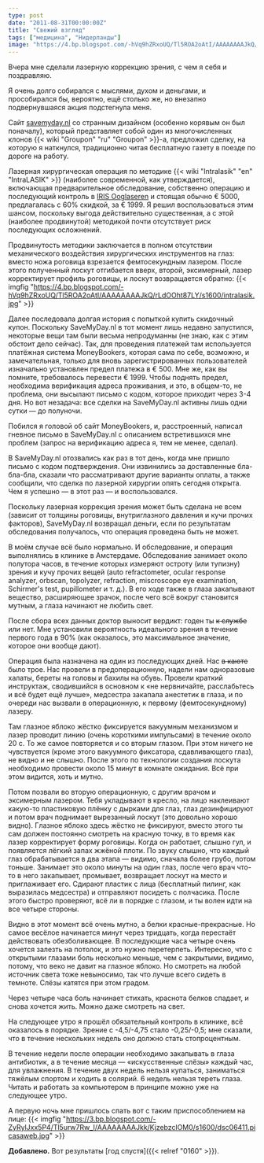 ```yaml
---
type: post
date: "2011-08-31T00:00:00Z"
title: "Свежий взгляд"
tags: ["медицина", "Нидерланды"]
image: "https://4.bp.blogspot.com/-hVq9hZRxoUQ/Tl5ROA2oAtI/AAAAAAAAJkQ/rLdOOht87LY/s1600/intralasik.jpg"
---
```


Вчера мне сделали лазерную коррекцию зрения, с чем я себя и поздравляю.

Я очень долго собирался с мыслями, духом и деньгами, и прособирался бы, вероятно, ещё столько же, но внезапно подвернувшаяся акция подстегнула меня.

<!--more-->

Сайт [savemyday.nl](http://www.savemyday.nl/) со странным дизайном (особенно корявым он был поначалу), который представляет собой один из многочисленных клонов {{< wiki "Groupon" "ru" "Groupon" >}}-а, предложил сделку, на которую я наткнулся, традиционно читая бесплатную газету в поезде по дороге на работу.

Лазерная хирургическая операция по методике {{< wiki "Intralasik" "en" "IntraLASIK" >}} (наиболее современной, как утверждается), включающая предварительное обследование, собственно операцию и последующий контроль в [IRIS Ooglaseren](http://www.irisooglaseren.nl/) и стоящая обычно € 5000, предлагалась с 60% скидкой, за € 1999. Я решил воспользоваться этим шансом, поскольку выгода действительно существенная, а с этой (наиболее продвинутой) методикой почти отсутствует риск последующих осложнений.

Продвинутость методики заключается в полном отсутствии механического воздействия хирургических инструментов на глаз: вместо ножа роговица взрезается фемтосекундным лазером. После этого полученный лоскут отгибается вверх, второй, эксимерный, лазер корректирует профиль роговицы, и лоскут возвращается обратно:
{{< imgfig "https://4.bp.blogspot.com/-hVq9hZRxoUQ/Tl5ROA2oAtI/AAAAAAAAJkQ/rLdOOht87LY/s1600/intralasik.jpg" >}}

Далее последовала долгая история с попыткой купить скидочный купон. Поскольку SaveMyDay.nl в тот момент лишь недавно запустился, некоторые вещи там были весьма непродуманны (не знаю, как с этим обстоит дело сейчас). Так, для проведения платежей там используется платёжная система MoneyBookers, которая сама по себе, возможно, и замечательная, только для вновь зарегистрированных пользователей изначально установлен предел платежа в € 500. Мне же, как вы помните, требовалось перевести € 1999. Чтобы поднять предел, необходима верификация адреса проживания, и это, в общем-то, не проблема, они высылают письмо с кодом, которое приходит через 3-4 дня. Но вот незадача: все сделки на SaveMyDay.nl активны лишь одни сутки — до полуночи.

Побился я головой об сайт MoneyBookers, и, расстроенный, написал гневное письмо в SaveMyDay.nl с описанием встретившихся мне проблем (запрос на верификацию адреса я, тем не менее, сделал).

В SaveMyDay.nl отозвались как раз в тот день, когда мне пришло письмо с кодом подтверждения. Они извинились за доставленные бла-бла-бла, сказали что рассматривают другие варианты оплаты, а также сообщили, что сделка по лазерной хирургии опять сегодня открыта. Чем я успешно — в этот раз — и воспользовался.

Поскольку лазерная коррекция зрения может быть сделана не всем (зависит от толщины роговицы, внутриглазного давления и кучи прочих факторов), SaveMyDay.nl возвращал деньги, если по результатам обследования получалось, что операция проведена быть не может.

В моём случае всё было нормально. И обследование, и операция выполнялись в клинике в Амстердаме. Обследование занимает около полутора часов, в течение которых измеряют остроту (или тупизну) зрения и кучу прочих вещей (auto refractometer, ocular response analyzer, orbscan, topolyzer, refraction, miscroscope eye examination, Schirmer's test, pupillometer и т. д.). В его ходе также в глаза закапывают вещество, расширяющее зрачок, после чего всё вокруг становится мутным, а глаза начинают не любить свет.

После сбора всех данных доктор выносит вердикт: годен ты ~~к службе~~ или нет. Мне установили вероятность идеального зрения в течение первого года в 90% (как оказалось, это максимальное значение, которое они вообще дают).

Операция была назначена на один из последующих дней. Нас ~~в каюте~~ было трое. Нас провели в предоперационную, надели нам одноразовые халаты, береты на головы и бахилы на обувь. Провели краткий инструктаж, сводившийся в основном к «не нервничайте, расслабьтесь и всё будет ещё лучше», медсестра закапала анестетик в глаза, и по очереди нас вызвали в операционную, к первому (фемтосекундному) лазеру.

Там глазное яблоко жёстко фиксируется вакуумным механизмом и лазер проводит линию (очень короткими импульсами) в течение около 20 с. То же самое повторяется и со вторым глазом. При этом ничего не чувствуется (кроме этого вакуумного фиксатора, сдавливающего глаз), не видно и не слышно. После этого по технологии создания лоскута необходимо провести около 15 минут в комнате ожидания. Всё при этом видится, хоть и мутно.

Потом позвали во вторую операционную, с другим врачом и эксимерным лазером. Тебя укладывают в кресло, на лицо наклеивают какую-то пластиковую плёнку с дырками для глаз, глаз дезинфицируют и потом врач поднимает вырезанный лоскут (это довольно хорошо видно). Глазное яблоко здесь жёстко не фиксируют, вместо этого ты сам должен постоянно смотреть на красную точку, в то время как лазер корректирует форму роговицы. Когда он работает, слышно гул, и появляется лёгкий запах жжёной плоти. По звуку слышно, что каждый глаз обрабатывается в два этапа — видимо, сначала более грубо, потом тоньше. Занимает это около минуты на один глаз, после чего врач что-то в него закапывает, промывает, возвращает лоскут на место и приглаживает его. Сдирают пластик с лица (бесплатный пилинг, как выразилась медсестра) и отправляют посидеть с полчасика. После этого быстро проверяют, всё ли в порядке с глазом, и ты волен идти на все четыре стороны.

Видно в этот момент всё очень мутно, а белки красные-прекрасные. Но самое весёлое начинается минут через тридцать, когда перестаёт действовать обезболивающее. В последующие часа четыре очень хочется залезть на потолок, и это нужно перетерпеть. Интересно, что с открытыми глазами боль несколько меньше, чем с закрытыми, видимо, потому, что веко не давит на глазное яблоко. Но смотреть на любой источник света тоже невыносимо, так что лучше всего сидеть в темноте. Слёзы катятся при этом градом.

Через четыре часа боль начинает стихать, краснота белков спадает, и снова хочется жить. Можно даже смотреть на свет.

На следующее утро я прошёл обязательный контроль в клинике, всё оказалось в порядке. Зрение с -4,5/-4,75 стало -0,25/-0,5; мне сказали, что в течение нескольких недель оно должно стать стопроцентным.

В течение недели после операции необходимо закапывать в глаза антибиотик, а в течение месяца — «искусственные слёзы» каждый час, для увлажнения. В течение двух недель нельзя купаться, заниматься тяжёлым спортом и ходить в солярий. 6 недель нельзя тереть глаза. Читать и работать за компьютером в принципе можно уже на следующее утро.

А первую ночь мне пришлось спать вот с таким приспособлением на лице:
{{< imgfig "https://3.bp.blogspot.com/-ZyRylJxx5P4/Tl5urw7Rw_I/AAAAAAAAJkk/KjzebzclOM0/s1600/dsc06411.picasaweb.jpg" >}}

**Добавлено.** Вот результаты [год спустя]({{< relref "0160" >}}).
